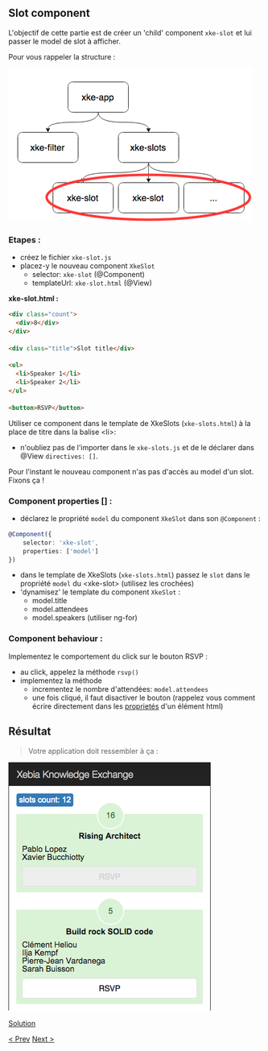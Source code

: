 ## Slot component

L'objectif de cette partie est de créer un 'child' component `xke-slot` et lui passer le model de slot à afficher.

Pour vous rappeler la structure :

![Components Tree](img/components-tree-slot.png)

### Etapes : 

- créez le fichier `xke-slot.js`
- placez-y le nouveau component `XkeSlot`
  - selector: `xke-slot` (@Component)
  - templateUrl: `xke-slot.html` (@View)

**xke-slot.html :**

```html
<div class="count">
  <div>8</div>
</div>

<div class="title">Slot title</div>

<ul>
  <li>Speaker 1</li>
  <li>Speaker 2</li>
</ul>

<button>RSVP</button>
```


Utiliser ce component dans le template de XkeSlots (`xke-slots.html`) à la place de titre dans la balise &lt;li&gt;:

- n'oubliez pas de l'importer dans le `xke-slots.js` et de le déclarer dans @View `directives: []`.


Pour l'instant le nouveau component n'as pas d'accès au model d'un slot. Fixons ça !

### Component properties [] :

- déclarez le propriété `model` du component `XkeSlot` dans son `@Component` :

```typescript
@Component({
    selector: 'xke-slot',
    properties: ['model']
})
```

- dans le template de XkeSlots (`xke-slots.html`) passez le `slot` dans le propriété `model` du &lt;xke-slot&gt; (utilisez les crochées)  
- 'dynamisez' le template du component `XkeSlot` :
  - model.title
  - model.attendees
  - model.speakers (utiliser ng-for)
  
### Component behaviour :

Implementez le comportement du click sur le bouton RSVP :
- au click, appelez la méthode `rsvp()`
- implementez la méthode
  - incrementez le nombre d'attendées: `model.attendees`
  - une fois cliqué, il faut disactiver le bouton (rappelez vous comment écrire directement dans les [proprietés](http://www.w3schools.com/tags/att_input_disabled.asp)  d'un élément html) 


## Résultat

> Votre application doit ressembler à ça :

![slot component resultat](img/slot-component-resultat.png)
  
  
[Solution](4-slot-component-solution.md)

[< Prev](3-store-service.md) [Next >](5-filter-component.md)
